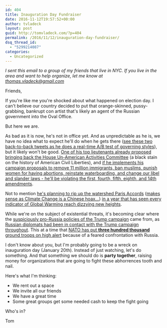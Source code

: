 ```yaml
---
id: 404
title: Inauguration Day Fundraiser
date: 2016-11-12T19:57:52+00:00
author: tvladeck
layout: post
guid: http://tomvladeck.com/?p=404
permalink: /2016/11/12/inauguration-day-fundraiser/
dsq_thread_id:
  - "5299214087"
categories:
  - Uncategorized
---
```

<em>I sent this email to a group of my friends that live in NYC. If you live in the area and want to help organize, let me know at thomas.vladeck@gmail.com</em>

Friends,

If you're like me you're shocked about what happened on election day. I can't believe our country decided to put that orange-skinned, pussy-grabbing, bankrupt con artist that's likely an agent of the Russian government into the Oval Office.

But here we are.

As bad as it is now, he's not in office yet. And as unpredictable as he is, we have no idea what to expect he'll do when he gets there (<a href="https://www.dropbox.com/s/uhpo1jrj4nt6d2f/Screenshot%202016-11-12%2011.40.26.png?dl=0">see these two back-to-back tweets as he does a real-time A/B test of governing styles</a>), but it likely won't be good. <a href="http://www.cnn.com/2016/06/14/politics/newt-gingrich-house-un-american-activities-committee/">One of his top lieutenants already proposed bringing back the House Un-American Activities Committee</a> (a black stain on the history of American Civil Liberties), and <a href="https://www.aclu.org/blog/speak-freely/if-donald-trump-implements-his-proposed-policies-well-see-him-court">if he implements his campaign proposals to remove 11 million immigrants, ban muslims, punish women for having abortions, reinstate waterboarding, and change our libel and slander laws - he'll be violating the first, fourth, fifth, eighth, and 14th amendments</a>.

Not to mention <a href="http://www.bbc.com/news/election-us-2016-36401174">he's planning to rip up the watershed Paris Accords</a> (<a href="https://twitter.com/realdonaldtrump/status/265895292191248385?lang=en">makes sense as Climate Change is a Chinese hoax...</a>) <a href="http://www.nasa.gov/feature/goddard/2016/climate-trends-continue-to-break-records">in a year that has seen every indicator of Global Warming reach dizzying new heights</a>.

While we're on the subject of existential threats, it's becoming clear where the <a href="http://www.politifact.com/truth-o-meter/statements/2016/sep/22/michael-morell/experts-say-donald-trumps-policies-dovetail-what-v/">suspiciously pro-Russia policies of the Trump campaign</a> came from, as <a href="https://www.washingtonpost.com/world/moscow-had-contacts-with-trump-team-during-campaign-russian-diplomat-says/2016/11/10/28fb82fa-a73d-11e6-9bd6-184ab22d218e_story.html">Russian diplomats had been in contact with the Trump campaign throughout</a>. This at a time that <a href="http://www.independent.co.uk/news/world/europe/nato-ground-troops-high-alert-russia-tensions-baltic-latvia-lithuania-estonia-a7402136.html">NATO has put <b>three hundred thousand</b> ground troops on high alert</a> because of a feared confrontation with Russia.

I don't know about you, but I'm probably going to be a wreck on inauguration day (January 20th). Instead of just watching, let's do something. And that something we should do is <b>party together</b>, raising money for organizations that are going to fight these abhorrences tooth and nail.

Here's what I'm thinking:
<ul>
	<li>We rent out a space</li>
	<li>We invite all our friends</li>
	<li>We have a great time</li>
	<li>Some great groups get some needed cash to keep the fight going</li>
</ul>
Who's in?

Tom

&nbsp;